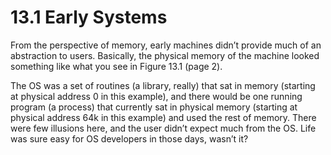 # 13.1 Early Systems  

From the perspective of memory, early machines didn’t provide much of an abstraction to users. Basically, the physical memory of the machine looked something like what you see in Figure 13.1 (page 2).  

The OS was a set of routines (a library, really) that sat in memory (starting at physical address 0 in this example), and there would be one running program (a process) that currently sat in physical memory (starting at physical address 64k in this example) and used the rest of memory. There were few illusions here, and the user didn’t expect much from the OS. Life was sure easy for OS developers in those days, wasn’t it?  


